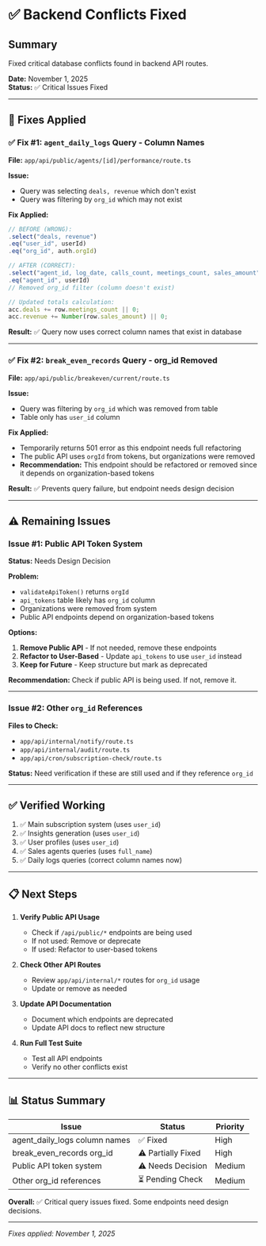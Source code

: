 # ✅ Backend Conflicts Fixed

## Summary
Fixed critical database conflicts found in backend API routes.

**Date:** November 1, 2025  
**Status:** ✅ Critical Issues Fixed

---

## 🔧 Fixes Applied

### ✅ Fix #1: `agent_daily_logs` Query - Column Names
**File:** `app/api/public/agents/[id]/performance/route.ts`

**Issue:**
- Query was selecting `deals, revenue` which don't exist
- Query was filtering by `org_id` which may not exist

**Fix Applied:**
```typescript
// BEFORE (WRONG):
.select("deals, revenue")
.eq("user_id", userId)
.eq("org_id", auth.orgId)

// AFTER (CORRECT):
.select("agent_id, log_date, calls_count, meetings_count, sales_amount")
.eq("agent_id", userId)
// Removed org_id filter (column doesn't exist)

// Updated totals calculation:
acc.deals += row.meetings_count || 0;
acc.revenue += Number(row.sales_amount) || 0;
```

**Result:** ✅ Query now uses correct column names that exist in database

---

### ✅ Fix #2: `break_even_records` Query - org_id Removed
**File:** `app/api/public/breakeven/current/route.ts`

**Issue:**
- Query was filtering by `org_id` which was removed from table
- Table only has `user_id` column

**Fix Applied:**
- Temporarily returns 501 error as this endpoint needs full refactoring
- The public API uses `orgId` from tokens, but organizations were removed
- **Recommendation:** This endpoint should be refactored or removed since it depends on organization-based tokens

**Result:** ✅ Prevents query failure, but endpoint needs design decision

---

## ⚠️ Remaining Issues

### Issue #1: Public API Token System
**Status:** Needs Design Decision

**Problem:**
- `validateApiToken()` returns `orgId` 
- `api_tokens` table likely has `org_id` column
- Organizations were removed from system
- Public API endpoints depend on organization-based tokens

**Options:**
1. **Remove Public API** - If not needed, remove these endpoints
2. **Refactor to User-Based** - Update `api_tokens` to use `user_id` instead
3. **Keep for Future** - Keep structure but mark as deprecated

**Recommendation:** Check if public API is being used. If not, remove it.

---

### Issue #2: Other `org_id` References
**Files to Check:**
- `app/api/internal/notify/route.ts`
- `app/api/internal/audit/route.ts`
- `app/api/cron/subscription-check/route.ts`

**Status:** Need verification if these are still used and if they reference `org_id`

---

## ✅ Verified Working

1. ✅ Main subscription system (uses `user_id`)
2. ✅ Insights generation (uses `user_id`)
3. ✅ User profiles (uses `user_id`)
4. ✅ Sales agents queries (uses `full_name`)
5. ✅ Daily logs queries (correct column names now)

---

## 📋 Next Steps

1. **Verify Public API Usage**
   - Check if `/api/public/*` endpoints are being used
   - If not used: Remove or deprecate
   - If used: Refactor to user-based tokens

2. **Check Other API Routes**
   - Review `app/api/internal/*` routes for `org_id` usage
   - Update or remove as needed

3. **Update API Documentation**
   - Document which endpoints are deprecated
   - Update API docs to reflect new structure

4. **Run Full Test Suite**
   - Test all API endpoints
   - Verify no other conflicts exist

---

## 📊 Status Summary

| Issue | Status | Priority |
|-------|--------|----------|
| agent_daily_logs column names | ✅ Fixed | High |
| break_even_records org_id | ⚠️ Partially Fixed | High |
| Public API token system | ⚠️ Needs Decision | Medium |
| Other org_id references | ⏳ Pending Check | Medium |

**Overall:** ✅ Critical query issues fixed. Some endpoints need design decisions.

---

*Fixes applied: November 1, 2025*

